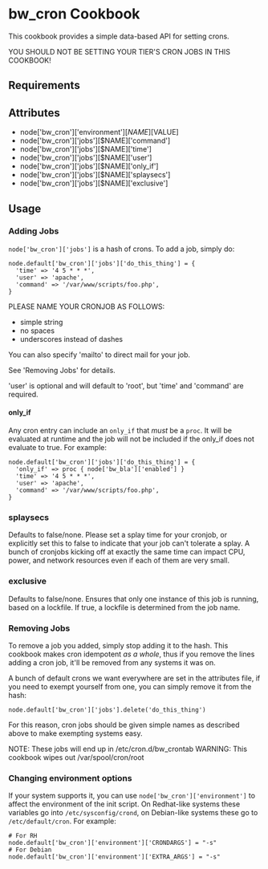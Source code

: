 bw_cron Cookbook
====================
This cookbook provides a simple data-based API for setting crons.

YOU SHOULD NOT BE SETTING YOUR TIER'S CRON JOBS IN THIS COOKBOOK!

Requirements
------------

Attributes
----------
* node['bw_cron']['environment'][$NAME][$VALUE]
* node['bw_cron']['jobs'][$NAME]['command']
* node['bw_cron']['jobs'][$NAME]['time']
* node['bw_cron']['jobs'][$NAME]['user']
* node['bw_cron']['jobs'][$NAME]['only_if']
* node['bw_cron']['jobs'][$NAME]['splaysecs']
* node['bw_cron']['jobs'][$NAME]['exclusive']

Usage
-----
### Adding Jobs
`node['bw_cron']['jobs']` is a hash of crons. To add a job, simply do:

    node.default['bw_cron']['jobs']['do_this_thing'] = {
      'time' => '4 5 * * *',
      'user' => 'apache',
      'command' => '/var/www/scripts/foo.php',
    }

PLEASE NAME YOUR CRONJOB AS FOLLOWS:
* simple string
* no spaces
* underscores instead of dashes

You can also specify 'mailto' to direct mail for your job.

See 'Removing Jobs' for details.

'user' is optional and will default to 'root', but 'time' and 'command'
are required.

#### only_if
Any cron entry can include an `only_if` that *must* be a `proc`. It will
be evaluated at runtime and the job will not be included if the only_if does
not evaluate to true. For example:

    node.default['bw_cron']['jobs']['do_this_thing'] = {
      'only_if' => proc { node['bw_bla']['enabled'] }
      'time' => '4 5 * * *',
      'user' => 'apache',
      'command' => '/var/www/scripts/foo.php',
    }

### splaysecs
Defaults to false/none.  Please set a splay time for your cronjob, or  
explicitly set this to false to indicate that your job can't tolerate a splay.
A bunch of cronjobs kicking off at exactly the same time can impact CPU, power,
and network resources even if each of them are very small.

### exclusive
Defaults to false/none.  Ensures that only one instance of this job is running,
based on a lockfile. If true, a lockfile is determined from the job name.

### Removing Jobs
To remove a job you added, simply stop adding it to the hash.  This cookbook
makes cron idempotent *as a whole*, thus if you remove the lines adding a cron
job, it'll be removed from any systems it was on.

A bunch of default crons we want everywhere are set in the attributes file, if
you need to exempt yourself from one, you can simply remove it from the hash:

    node.default['bw_cron']['jobs'].delete('do_this_thing')

For this reason, cron jobs should be given simple names as described above
to make exempting systems easy.

NOTE: These jobs will end up in /etc/cron.d/bw_crontab
WARNING: This cookbook wipes out /var/spool/cron/root

### Changing environment options
If your system supports it, you can use `node['bw_cron']['environment']` to
affect the environment of the init script. On Redhat-like systems these
variables go into `/etc/sysconfig/crond`, on Debian-like systems these go to
`/etc/default/cron`. For example:

    # For RH
    node.default['bw_cron']['environment']['CRONDARGS'] = "-s"
    # For Debian
    node.default['bw_cron']['environment']['EXTRA_ARGS'] = "-s"
